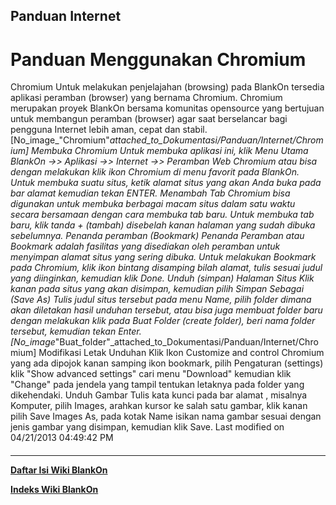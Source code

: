 ## Panduan  Internet

# Panduan Menggunakan Chromium
Chromium Untuk melakukan penjelajahan (browsing) pada BlankOn tersedia aplikasi
peramban (browser) yang bernama Chromium. Chromium merupakan proyek BlankOn
bersama komunitas opensource yang bertujuan untuk membangun peramban (browser)
agar saat berselancar bagi pengguna Internet lebih aman, cepat dan stabil.
[No_image_"Chromium"_attached_to_Dokumentasi/Panduan/Internet/Chromium]
Membuka Chromium Untuk membuka aplikasi ini, klik Menu Utama BlankOn ->>
Aplikasi ->> Internet ->> Peramban Web Chromium atau bisa dengan melakukan klik
ikon Chromium di menu favorit pada BlankOn. Untuk membuka suatu situs, ketik
alamat situs yang akan Anda buka pada bar alamat kemudian tekan ENTER.
Menambah Tab
Chromium bisa digunakan untuk membuka berbagai macam situs dalam satu waktu
secara bersamaan dengan cara membuka tab baru. Untuk membuka tab baru, klik
tanda + (tambah) disebelah kanan halaman yang sudah dibuka sebelumnya.
Penanda peramban (Bookmark)
Penanda Peramban atau Bookmark adalah fasilitas yang disediakan oleh peramban
untuk menyimpan alamat situs yang sering dibuka. Untuk melakukan Bookmark pada
Chromium, klik ikon bintang disamping bilah alamat, tulis sesuai judul yang
diinginkan, kemudian klik Done.
Unduh (simpan) Halaman Situs
Klik kanan pada situs yang akan disimpan, kemudian pilih Simpan Sebagai (Save
As) Tulis judul situs tersebut pada menu Name, pilih folder dimana akan
diletakan hasil unduhan tersebut, atau bisa juga membuat folder baru dengan
melakukan klik pada Buat Folder (create folder), beri nama folder tersebut,
kemudian tekan Enter.
[No_image_"Buat_folder"_attached_to_Dokumentasi/Panduan/Internet/Chromium]
Modifikasi Letak Unduhan
Klik Ikon Customize and control Chromium yang ada dipojok kanan samping ikon
bookmark, pilih Pengaturan (settings) klik "Show advanced settings" cari menu
"Download" kemudian klik "Change" pada jendela yang tampil tentukan letaknya
pada folder yang dikehendaki.
Unduh Gambar Tulis kata kunci pada bar alamat , misalnya Komputer, pilih
Images, arahkan kursor ke salah satu gambar, klik kanan pilih Save Images As,
pada kotak Name isikan nama gambar sesuai dengan jenis gambar yang disimpan,
kemudian klik Save.
Last modified on 04/21/2013 04:49:42 PM
#### 
    
 
 
 
 
 
---
[**Daftar Isi Wiki BlankOn**](/wiki/DaftarIsi/index.html)
 
[**Indeks Wiki BlankOn**](/wiki/Indeks.html)
